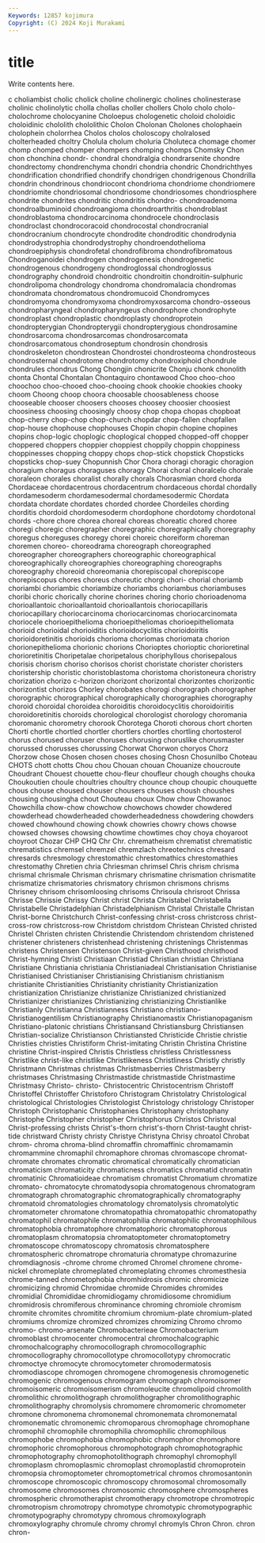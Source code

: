 ```yaml
---
Keywords: 12857 kojimura
Copyright: (C) 2024 Koji Murakami
---
```


# title

Write contents here.



c
choliambist cholic cholick choline cholinergic cholines cholinesterase cholinic cholinolytic cholla
chollas choller chollers Cholo cholo cholo- cholochrome cholocyanine Choloepus chologenetic
choloid choloidic choloidinic chololith chololithic Cholon Cholonan Cholones cholophaein cholophein
cholorrhea Cholos cholos choloscopy cholralosed cholterheaded choltry Cholula cholum choluria
Choluteca chomage chomer chomp chomped chomper chompers chomping chomps Chomsky
Chon chon chonchina chondr- chondral chondralgia chondrarsenite chondre chondrectomy chondrenchyma
chondri chondria chondric Chondrichthyes chondrification chondrified chondrify chondrigen chondrigenous Chondrilla
chondrin chondrinous chondriocont chondrioma chondriome chondriomere chondriomite chondriosomal chondriosome chondriosomes
chondriosphere chondrite chondrites chondritic chondritis chondro- chondroadenoma chondroalbuminoid chondroangioma chondroarthritis
chondroblast chondroblastoma chondrocarcinoma chondrocele chondroclasis chondroclast chondrocoracoid chondrocostal chondrocranial chondrocranium
chondrocyte chondrodite chondroditic chondrodynia chondrodystrophia chondrodystrophy chondroendothelioma chondroepiphysis chondrofetal chondrofibroma
chondrofibromatous Chondroganoidei chondrogen chondrogenesis chondrogenetic chondrogenous chondrogeny chondroglossal chondroglossus chondrography
chondroid chondroitic chondroitin chondroitin-sulphuric chondrolipoma chondrology chondroma chondromalacia chondromas chondromata
chondromatous chondromucoid Chondromyces chondromyoma chondromyxoma chondromyxosarcoma chondro-osseous chondropharyngeal chondropharyngeus chondrophore
chondrophyte chondroplast chondroplastic chondroplasty chondroprotein chondropterygian Chondropterygii chondropterygious chondrosamine chondrosarcoma
chondrosarcomas chondrosarcomata chondrosarcomatous chondroseptum chondrosin chondrosis chondroskeleton chondrostean Chondrostei chondrosteoma
chondrosteous chondrosternal chondrotome chondrotomy chondroxiphoid chondrule chondrules chondrus Chong Chongjin
chonicrite Chonju chonk chonolith chonta Chontal Chontalan Chontaquiro chontawood Choo
choo-choo choochoo choo-chooed choo-chooing chook chookie chookies chooky choom Choong
choop choora choosable choosableness choose chooseable chooser choosers chooses choosey
choosier choosiest choosiness choosing choosingly choosy chop chopa chopas chopboat
chop-cherry chop-chop chop-church chopdar chop-fallen chopfallen chop-house chophouse chophouses Chopin
chopin chopine chopines chopins chop-logic choplogic choplogical chopped chopped-off chopper
choppered choppers choppier choppiest choppily choppin choppiness choppinesses chopping choppy
chops chop-stick chopstick Chopsticks chopsticks chop-suey Chopunnish Chor Chora choragi
choragic choragion choragium choragus choraguses choragy Chorai choral choralcelo chorale
choraleon chorales choralist chorally chorals Chorasmian chord chorda Chordaceae chordacentrous
chordacentrum chordaceous chordal chordally chordamesoderm chordamesodermal chordamesodermic Chordata chordata chordate
chordates chorded chordee Chordeiles chording chorditis chordoid chordomesoderm chordophone chordotomy
chordotonal chords -chore chore chorea choreal choreas choreatic chored choree
choregi choregic choregrapher choregraphic choregraphically choregraphy choregus choreguses choregy chorei
choreic choreiform choreman choremen choreo- choreodrama choreograph choreographed choreographer choreographers
choreographic choreographical choreographically choreographies choreographing choreographs choreography choreoid choreomania chorepiscopal
chorepiscope chorepiscopus chores choreus choreutic chorgi chori- chorial choriamb choriambi
choriambic choriambize choriambs choriambus choriambuses choribi choric chorically chorine chorines
choring chorio chorioadenoma chorioallantoic chorioallantoid chorioallantois choriocapillaris choriocapillary choriocarcinoma choriocarcinomas
choriocarcinomata choriocele chorioepithelioma chorioepitheliomas chorioepitheliomata chorioid chorioidal chorioiditis chorioidocyclitis chorioidoiritis
chorioidoretinitis chorioids chorioma choriomas choriomata chorion chorionepithelioma chorionic chorions Chorioptes
chorioptic chorioretinal chorioretinitis Choripetalae choripetalous choriphyllous chorisepalous chorisis chorism choriso
chorisos chorist choristate chorister choristers choristership choristic choristoblastoma choristoma choristoneura
choristry chorization chorizo c-horizon chorizont chorizontal chorizontes chorizontic chorizontist chorizos
Chorley chorobates chorogi chorograph chorographer chorographic chorographical chorographically chorographies chorography
choroid choroidal choroidea choroiditis choroidocyclitis choroidoiritis choroidoretinitis choroids chorological chorologist
chorology choromania choromanic chorometry chorook Chorotega Choroti chorous chort chorten
Chorti chortle chortled chortler chortlers chortles chortling chortosterol chorus chorused
choruser choruses chorusing choruslike chorusmaster chorussed chorusses chorussing Chorwat Chorwon
choryos Chorz Chorzow chose Chosen chosen choses chosing Chosn Chosunilbo
Choteau CHOTS chott chotts Chou chou Chouan chouan Chouanize choucroute
Choudrant Chouest chouette chou-fleur choufleur chough choughs chouka Choukoutien choule
choultries choultry chounce choup choupic chouquette chous chouse choused chouser
chousers chouses choush choushes chousing chousingha chout Chouteau choux Chow
chow Chowanoc Chowchilla chow-chow chowchow chowchows chowder chowdered chowderhead chowderheaded
chowderheadedness chowdering chowders chowed chowhound chowing chowk chowries chowry chows
chowse chowsed chowses chowsing chowtime chowtimes choy choya choyaroot choyroot
Chozar CHP CHQ Chr Chr. chrematheism chrematist chrematistic chrematistics chremsel
chremzel chremzlach chreotechnics chresard chresards chresmology chrestomathic chrestomathics chrestomathies chrestomathy
Chretien chria Chriesman chrimsel Chris chrism chrisma chrismal chrismale Chrisman
chrismary chrismatine chrismation chrismatite chrismatize chrismatories chrismatory chrismon chrismons chrisms
Chrisney chrisom chrisomloosing chrisoms Chrisoula chrisroot Chrissa Chrisse Chrissie Chrissy
Christ christ Christa Christabel Christabella Christabelle Christadelphian Christadelphianism Christal Christalle
Christan Christ-borne Christchurch Christ-confessing christ-cross christcross christ-cross-row christcross-row Christdom christdom
Christean Christed christed Christel Christen christen Christendie Christendom christendom christened
christener christeners christenhead christening christenings Christenmas christens Christensen Christenson Christ-given
Christhood christhood Christ-hymning Christi Christiaan Christiad Christian christian Christiana Christiane
Christiania christiania Christianiadeal Christianisation Christianise Christianised Christianiser Christianising Christianism christianism
christianite Christianities Christianity christianity Christianization christianization Christianize christianize Christianized christianized
Christianizer christianizes Christianizing christianizing Christianlike Christianly Christianna Christianness Christiano christiano-
Christianogentilism Christianography Christianomastix Christianopaganism Christiano-platonic christians Christiansand Christiansburg Christiansen Christian-socialize
Christianson Christiansted Christicide Christie christie Christies christies Christiform Christ-imitating Christin
Christina Christine christine Christ-inspired Christis Christless christless Christlessness Christlike christ-like
christlike Christlikeness Christliness Christly christly Christmann Christmas christmas Christmasberries Christmasberry
christmases Christmasing Christmastide christmastide Christmastime Christmasy Christo- christo- Christocentric Christocentrism
Christoff Christoffel Christoffer Christoforo Christogram Christolatry Christological christological Christologies Christologist
Christology christology Christoper Christoph Christophanic Christophanies Christophany christophany Christophe Christopher
christopher Christophorus Christos Christoval Christ-professing christs Christ's-thorn christ's-thorn Christ-taught christ-tide
christward Christy christy Christye Christyna Chrisy chroatol Chrobat chrom- chroma
chroma-blind chromaffin chromaffinic chromamamin chromammine chromaphil chromaphore chromas chromascope chromat-
chromate chromates chromatic chromatical chromatically chromatician chromaticism chromaticity chromaticness chromatics
chromatid chromatin chromatinic Chromatioideae chromatism chromatist Chromatium chromatize chromato- chromatocyte
chromatodysopia chromatogenous chromatogram chromatograph chromatographic chromatographically chromatography chromatoid chromatologies chromatology
chromatolysis chromatolytic chromatometer chromatone chromatopathia chromatopathic chromatopathy chromatophil chromatophile chromatophilia
chromatophilic chromatophilous chromatophobia chromatophore chromatophoric chromatophorous chromatoplasm chromatopsia chromatoptometer chromatoptometry
chromatoscope chromatoscopy chromatosis chromatosphere chromatospheric chromatrope chromaturia chromatype chromazurine chromdiagnosis
-chrome chrome chromed Chromel chromene chrome-nickel chromeplate chromeplated chromeplating chromes
chromesthesia chrome-tanned chrometophobia chromhidrosis chromic chromicize chromicizing chromid Chromidae chromide
Chromides chromides chromidial Chromididae chromidiogamy chromidiosome chromidium chromidrosis chromiferous chrominance
chroming chromiole chromism chromite chromites chromitite chromium chromium-plate chromium-plated chromiums
chromize chromized chromizes chromizing Chromo chromo chromo- chromo-arsenate Chromobacterieae Chromobacterium
chromoblast chromocenter chromocentral chromochalcographic chromochalcography chromocollograph chromocollographic chromocollography chromocollotype chromocollotypy
chromocratic chromoctye chromocyte chromocytometer chromodermatosis chromodiascope chromogen chromogene chromogenesis chromogenetic
chromogenic chromogenous chromogram chromograph chromoisomer chromoisomeric chromoisomerism chromoleucite chromolipoid chromolith
chromolithic chromolithograph chromolithographer chromolithographic chromolithography chromolysis chromomere chromomeric chromometer chromone
chromonema chromonemal chromonemata chromonematal chromonematic chromonemic chromoparous chromophage chromophane chromophil
chromophile chromophilia chromophilic chromophilous chromophobe chromophobia chromophobic chromophor chromophore chromophoric
chromophorous chromophotograph chromophotographic chromophotography chromophotolithograph chromophyl chromophyll chromoplasm chromoplasmic chromoplast
chromoplastid chromoprotein chromopsia chromoptometer chromoptometrical chromos chromosantonin chromoscope chromoscopic chromoscopy
chromosomal chromosomally chromosome chromosomes chromosomic chromosphere chromospheres chromospheric chromotherapist chromotherapy
chromotrope chromotropic chromotropism chromotropy chromotype chromotypic chromotypographic chromotypography chromotypy chromous
chromoxylograph chromoxylography chromule chromy chromyl chromyls Chron Chron. chron chron-
